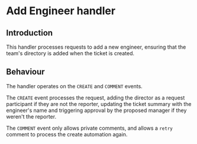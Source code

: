 # Add Engineer handler

## Introduction

This handler processes requests to add a new engineer, ensuring that the team's directory is added when the ticket is created.

## Behaviour

The handler operates on the `CREATE` and `COMMENT` events.

The `CREATE` event processes the request, adding the director as a request participant if they are not the reporter, updating the ticket summary with the engineer's name and triggering approval by the proposed manager if they weren't the reporter.

The `COMMENT` event only allows private comments, and allows a `retry` comment to process the create automation again.
